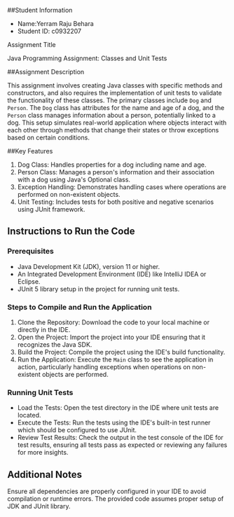 

##Student Information

- Name:Yerram Raju Behara
- Student ID: c0932207

 Assignment Title

Java Programming Assignment: Classes and Unit Tests

##Assignment Description

This assignment involves creating Java classes with specific methods and constructors, and also requires the implementation of unit tests to validate the functionality of these classes. The primary classes include `Dog` and `Person`. The `Dog` class has attributes for the name and age of a dog, and the `Person` class manages information about a person, potentially linked to a dog. This setup simulates real-world application where objects interact with each other through methods that change their states or throw exceptions based on certain conditions.

##Key Features

1. Dog Class: Handles properties for a dog including name and age.
2. Person Class: Manages a person's information and their association with a dog using Java's Optional class.
3. Exception Handling: Demonstrates handling cases where operations are performed on non-existent objects.
4. Unit Testing: Includes tests for both positive and negative scenarios using JUnit framework.

## Instructions to Run the Code

### Prerequisites

- Java Development Kit (JDK), version 11 or higher.
- An Integrated Development Environment (IDE) like IntelliJ IDEA or Eclipse.
- JUnit 5 library setup in the project for running unit tests.

### Steps to Compile and Run the Application

1. Clone the Repository: Download the code to your local machine or directly in the IDE.
2. Open the Project: Import the project into your IDE ensuring that it recognizes the Java SDK.
3. Build the Project: Compile the project using the IDE's build functionality.
4. Run the Application: Execute the `Main` class to see the application in action, particularly handling exceptions when operations on non-existent objects are performed.

### Running Unit Tests

- Load the Tests: Open the test directory in the IDE where unit tests are located.
- Execute the Tests: Run the tests using the IDE's built-in test runner which should be configured to use JUnit.
- Review Test Results: Check the output in the test console of the IDE for test results, ensuring all tests pass as expected or reviewing any failures for more insights.

## Additional Notes

Ensure all dependencies are properly configured in your IDE to avoid compilation or runtime errors. The provided code assumes proper setup of JDK and JUnit library.

